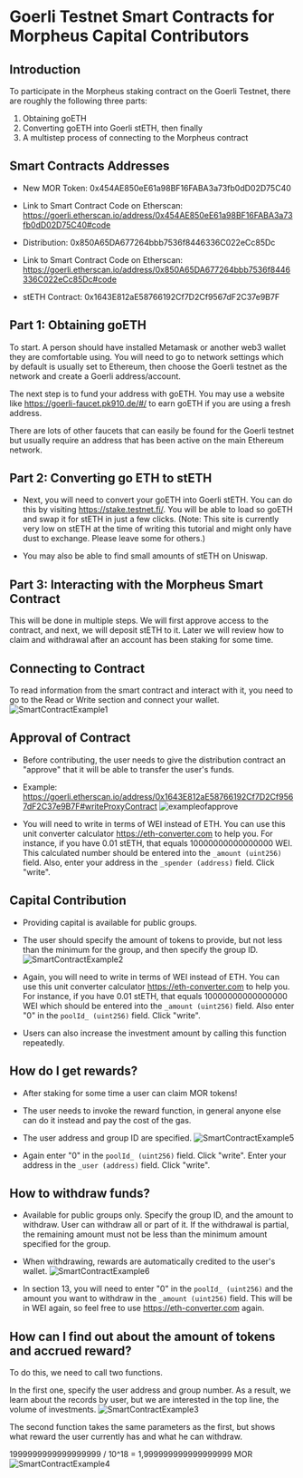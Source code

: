 # Goerli Testnet Smart Contracts for Morpheus Capital Contributors

## Introduction

To participate in the Morpheus staking contract on the Goerli Testnet, there are roughly the following three parts:
1) Obtaining goETH
2) Converting goETH into Goerli stETH, then finally
3) A multistep process of connecting to the Morpheus contract 

## Smart Contracts Addresses
- New MOR Token: 0x454AE850eE61a98BF16FABA3a73fb0dD02D75C40 
- Link to Smart Contract Code on Etherscan: https://goerli.etherscan.io/address/0x454AE850eE61a98BF16FABA3a73fb0dD02D75C40#code

- Distribution: 0x850A65DA677264bbb7536f8446336C022eCc85Dc
- Link to Smart Contract Code on Etherscan: https://goerli.etherscan.io/address/0x850A65DA677264bbb7536f8446336C022eCc85Dc#code

- stETH Contract: 0x1643E812aE58766192Cf7D2Cf9567dF2C37e9B7F 

## Part 1: Obtaining goETH
To start. A person should have installed Metamask or another web3 wallet they are comfortable using. You will need to go to network settings which by default is usually set to Ethereum, then choose the Goerli testnet as the network and create a Goerli address/account. 

The next step is to fund your address with goETH. You may use a website like https://goerli-faucet.pk910.de/#/ to earn goETH if you are using a fresh address.

There are lots of other faucets that can easily be found for the Goerli testnet but usually require an address that has been active on the main Ethereum network. 

## Part 2: Converting go ETH to stETH 

-  Next, you will need to convert your goETH into Goerli stETH. You can do this by visiting https://stake.testnet.fi/. You will be able to load so goETH and swap it for stETH in just a few clicks. (Note: This site is currently very low on stETH at the time of writing this tutorial and might only have dust to exchange. Please leave some for others.)

- You may also be able to find small amounts of stETH on Uniswap.

## Part 3: Interacting with the Morpheus Smart Contract 

This will be done in multiple steps. We will first approve access to the contract, and next, we will deposit stETH to it. Later we will review how to claim and withdrawal after an account has been staking for some time.   

## Connecting to Contract
To read information from the smart contract and interact with it, you need to go to the Read or Write section and connect your wallet.
![SmartContractExample1](https://github.com/MorpheusAIs/Morpheus/assets/1563345/739127b8-0a44-4112-94d9-2670442b9c09)

## Approval of Contract
- Before contributing, the user needs to give the distribution contract an "approve" that it will be able to transfer the user's funds.
- Example: https://goerli.etherscan.io/address/0x1643E812aE58766192Cf7D2Cf9567dF2C37e9B7F#writeProxyContract
![exampleofapprove](https://github.com/MorpheusAIs/Morpheus/assets/1563345/d51a84da-9f38-42a7-9fb4-2f9dd2edfcff)

- You will need to write in terms of WEI instead of ETH. You can use this unit converter calculator https://eth-converter.com to help you. For instance, if you have 0.01 stETH, that equals 10000000000000000 WEI. This calculated number should be entered into the `_amount (uint256)` field. Also, enter your address in the `_spender (address)` field. Click "write". 

## Capital Contribution 
- Providing capital is available for public groups. 
- The user should specify the amount of tokens to provide, but not less than the minimum for the group, and then specify the group ID.
![SmartContractExample2](https://github.com/MorpheusAIs/Morpheus/assets/1563345/972f94fb-1dc0-4d46-bddd-37cd92e27b5d)

- Again, you will need to write in terms of WEI instead of ETH. You can use this unit converter calculator https://eth-converter.com to help you. For instance, if you have 0.01 stETH, that equals 10000000000000000 WEI which should be entered into the `_amount (uint256)` field. Also enter "0" in the `poolId_ (uint256)` field. Click "write". 

- Users can also increase the investment amount by calling this function repeatedly.

## How do I get rewards?
- After staking for some time a user can claim MOR tokens!
- The user needs to invoke the reward function, in general anyone else can do it instead and pay the cost of the gas.
- The user address and group ID are specified.
![SmartContractExample5](https://github.com/MorpheusAIs/Morpheus/assets/1563345/53db8ba8-62f6-43e3-8602-7774691f496d)

- Again enter "0" in the `poolId_ (uint256)` field. Click "write". Enter your address in the `_user (address)` field. Click "write".

## How to withdraw funds?
- Available for public groups only. Specify the group ID, and the amount to withdraw. User can withdraw all or part of it. If the withdrawal is partial, the remaining amount must not be less than the minimum amount specified for the group.
- When withdrawing, rewards are automatically credited to the user's wallet.
![SmartContractExample6](https://github.com/MorpheusAIs/Morpheus/assets/1563345/89c4e407-d53c-4c37-9ffd-fe42dff00ce0)

- In section 13, you will need to enter "0" in the `poolId_ (uint256)` and the amount you want to withdraw in the `_amount (uint256)` field. This will be in WEI again, so feel free to use https://eth-converter.com again. 

## How can I find out about the amount of tokens and accrued reward?
To do this, we need to call two functions.

In the first one, specify the user address and group number. As a result, we learn about the records by user, but we are interested in the top line, the volume of investments.
![SmartContractExample3](https://github.com/MorpheusAIs/Morpheus/assets/1563345/8137496d-cb1d-40c0-9b0b-1c9675241659)

The second function takes the same parameters as the first, but shows what reward the user currently has and what he can withdraw.

1999999999999999999 / 10^18 = 1,999999999999999999 MOR
![SmartContractExample4](https://github.com/MorpheusAIs/Morpheus/assets/1563345/ecbfa14d-c0ec-4f50-93de-c642b6cab041)


